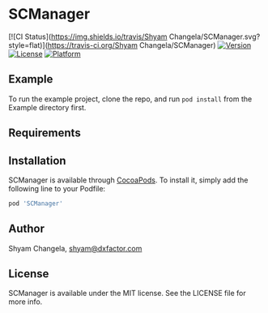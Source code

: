 # SCManager

[![CI Status](https://img.shields.io/travis/Shyam Changela/SCManager.svg?style=flat)](https://travis-ci.org/Shyam Changela/SCManager)
[![Version](https://img.shields.io/cocoapods/v/SCManager.svg?style=flat)](https://cocoapods.org/pods/SCManager)
[![License](https://img.shields.io/cocoapods/l/SCManager.svg?style=flat)](https://cocoapods.org/pods/SCManager)
[![Platform](https://img.shields.io/cocoapods/p/SCManager.svg?style=flat)](https://cocoapods.org/pods/SCManager)

## Example

To run the example project, clone the repo, and run `pod install` from the Example directory first.

## Requirements

## Installation

SCManager is available through [CocoaPods](https://cocoapods.org). To install
it, simply add the following line to your Podfile:

```ruby
pod 'SCManager'
```

## Author

Shyam Changela, shyam@dxfactor.com

## License

SCManager is available under the MIT license. See the LICENSE file for more info.
